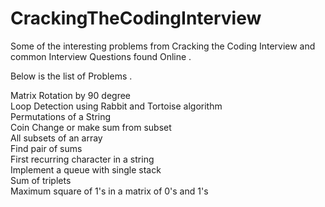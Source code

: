 # CrackingTheCodingInterview

Some of the interesting problems from Cracking the Coding Interview and common Interview Questions found Online .

Below is the list of Problems .

Matrix Rotation by 90 degree  
Loop Detection using Rabbit and Tortoise algorithm  
Permutations of a String  
Coin Change or make sum from subset  
All subsets of an array  
Find pair of sums  
First recurring character in a string  
Implement a queue with single stack  
Sum of triplets  
Maximum square of 1's in a matrix of 0's and 1's  
